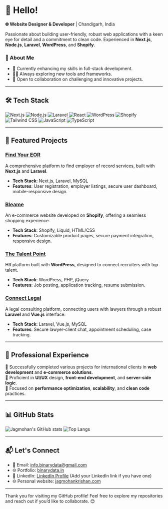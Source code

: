 # 👋 Hello! 

**🌐 Website Designer & Developer** | Chandigarh, India

Passionate about building user-friendly, robust web applications with a keen eye for detail and a commitment to clean code. Experienced in **Next.js**, **Node.js**, **Laravel**, **WordPress**, and **Shopify**.

### 🚀 About Me
- 🌱 Currently enhancing my skills in full-stack development.
- 👨‍💻 Always exploring new tools and frameworks.
- 🤝 Open to collaboration on challenging and innovative projects.

---

## 🛠️ Tech Stack

![Next.js](https://img.shields.io/badge/Next.js-%23000000.svg?style=flat&logo=nextdotjs&logoColor=white) 
![Node.js](https://img.shields.io/badge/Node.js-%23339933.svg?style=flat&logo=nodedotjs&logoColor=white)
![Laravel](https://img.shields.io/badge/Laravel-%23FF2D20.svg?style=flat&logo=laravel&logoColor=white) 
![React](https://img.shields.io/badge/React-%2320232a.svg?style=flat&logo=react&logoColor=%2361DAFB) 
![WordPress](https://img.shields.io/badge/WordPress-%23117AC9.svg?style=flat&logo=wordpress&logoColor=white) 
![Shopify](https://img.shields.io/badge/Shopify-%2385BF4B.svg?style=flat&logo=shopify&logoColor=white)
![Tailwind CSS](https://img.shields.io/badge/TailwindCSS-%2338B2AC.svg?style=flat&logo=tailwind-css&logoColor=white) 
![JavaScript](https://img.shields.io/badge/JavaScript-%23F7DF1E.svg?style=flat&logo=javascript&logoColor=black)
![TypeScript](https://img.shields.io/badge/TypeScript-%23007ACC.svg?style=flat&logo=typescript&logoColor=white)

---

## 📌 Featured Projects

### **[Find Your EOR](https://findyoureor.com/)**
A comprehensive platform to find employer of record services, built with **Next.js** and **Laravel**.
- **Tech Stack**: Next.js, Laravel, MySQL
- **Features**: User registration, employer listings, secure user dashboard, mobile-responsive design.

### **[Bleame](https://bleame.com/)**
An e-commerce website developed on **Shopify**, offering a seamless shopping experience.
- **Tech Stack**: Shopify, Liquid, HTML/CSS
- **Features**: Customizable product pages, secure payment integration, responsive design.

### **[The Talent Point](https://thetalentpoint.com/)**
HR platform built with **WordPress**, designed to connect recruiters with top talent.
- **Tech Stack**: WordPress, PHP, jQuery
- **Features**: Job posting, application tracking, resume submission.

### **[Connect Legal](https://connectlegal.ae/)**
A legal consulting platform, connecting users with lawyers through a robust **Laravel** and **Vue.js** interface.
- **Tech Stack**: Laravel, Vue.js, MySQL
- **Features**: Secure lawyer-client chat, appointment scheduling, case tracking.

---

## 💼 Professional Experience
🔹 Successfully completed various projects for international clients in **web development** and **e-commerce solutions**.  
🔹 Proficient in **UI/UX** design, **front-end development**, and **server-side logic**.  
🔹 Focused on **performance optimization**, **scalability**, and **clean code** practices.

---

## 📊 GitHub Stats

![Jagmohan's GitHub stats](https://github-readme-stats.vercel.app/api?username=binarydata123&show_icons=true&theme=radical)
![Top Langs](https://github-readme-stats.vercel.app/api/top-langs/?username=binarydata123&layout=compact&theme=radical)

---

## 📬 Let's Connect

- 📧 Email: [info.binarydata@gmail.com](mailto:info.binarydata@gmail.com)
- 🌐 Portfolio: [binarydata.in](https://www.binarydata.in)
- 💼 LinkedIn: [LinkedIn Profile](https://www.linkedin.com/in/jagmohankrishan/) (Add your LinkedIn link if you have one)
- 🌐 Personal website: [jagmohankrishan.com]([https://jagmohankrishan.com/)

---

Thank you for visiting my GitHub profile! Feel free to explore my repositories and reach out if you’d like to collaborate. 😊
